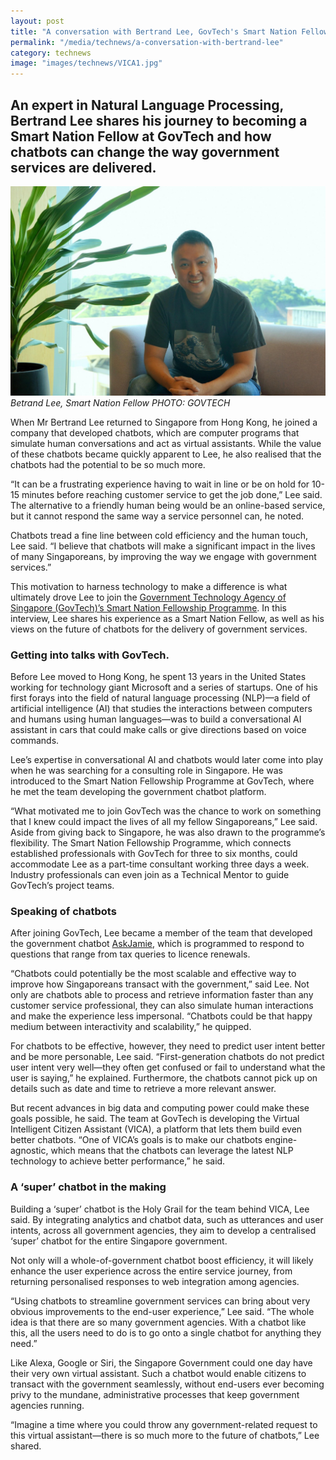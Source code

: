 ```yaml
---
layout: post
title: "A conversation with Bertrand Lee, GovTech's Smart Nation Fellow"
permalink: "/media/technews/a-conversation-with-bertrand-lee"
category: technews
image: "images/technews/VICA1.jpg"
---
```


An expert in Natural Language Processing, Bertrand Lee shares his journey to becoming a Smart Nation Fellow at GovTech and how chatbots can change the way government services are delivered.
---

![Betrand Lee, GovTech Smart Nation Fellow](/images/technews/VICA1.jpg)
*Betrand Lee, Smart Nation Fellow PHOTO: GOVTECH*

When Mr Bertrand Lee returned to Singapore from Hong Kong, he joined a company that developed chatbots, which are computer programs that simulate human conversations and act as virtual assistants. While the value of these chatbots became quickly apparent to Lee, he also realised that the chatbots had the potential to be so much more.

“It can be a frustrating experience having to wait in line or be on hold for 10-15 minutes before reaching customer service to get the job done,” Lee said. The alternative to a friendly human being would be an online-based service, but it cannot respond the same way a service personnel can, he noted. 

Chatbots tread a fine line between cold efficiency and the human touch, Lee said. “I believe that chatbots will make a significant impact in the lives of many Singaporeans, by improving the way we engage with government services.”

This motivation to harness technology to make a difference is what ultimately drove Lee to join the [Government Technology Agency of Singapore (GovTech)’s Smart Nation Fellowship Programme](https://www.tech.gov.sg/careers/smart-nation-fellowship-programme/). In this interview, Lee shares his experience as a Smart Nation Fellow, as well as his views on the future of chatbots for the delivery of government services.


### **Getting into talks with GovTech.**

Before Lee moved to Hong Kong, he spent 13 years in the United States working for technology giant Microsoft and a series of startups. One of his first forays into the field of natural language processing (NLP)—a field of artificial intelligence (AI) that studies the interactions between computers and humans using human languages—was to build a conversational AI assistant in cars that could make calls or give directions based on voice commands.

Lee’s expertise in conversational AI and chatbots would later come into play when he was searching for a consulting role in Singapore. He was introduced to the Smart Nation Fellowship Programme at GovTech, where he met the team developing the government chatbot platform.

“What motivated me to join GovTech was the chance to work on something that I knew could impact the lives of all my fellow Singaporeans,” Lee said. Aside from giving back to Singapore, he was also drawn to the programme’s flexibility. The Smart Nation Fellowship Programme, which connects established professionals with GovTech for three to six months, could accommodate Lee as a part-time consultant working three days a week. Industry professionals can even join as a Technical Mentor to guide GovTech’s project teams.

### **Speaking of chatbots**

After joining GovTech, Lee became a member of the team that developed the government chatbot [AskJamie](https://www.tech.gov.sg/products-and-services/ask-jamie/), which is programmed to respond to questions that range from tax queries to licence renewals.

“Chatbots could potentially be the most scalable and effective way to improve how Singaporeans transact with the government,” said Lee. Not only are chatbots able to process and retrieve information faster than any customer service professional, they can also simulate human interactions and make the experience less impersonal. “Chatbots could be that happy medium between interactivity and scalability,” he quipped.

For chatbots to be effective, however, they need to predict user intent better and be more personable, Lee said. “First-generation chatbots do not predict user intent very well—they often get confused or fail to understand what the user is saying,” he explained. Furthermore, the chatbots cannot pick up on details such as date and time to retrieve a more relevant answer.

But recent advances in big data and computing power could make these goals possible, he said. The team at GovTech is developing the Virtual Intelligent Citizen Assistant (VICA), a platform that lets them build even better chatbots. “One of VICA’s goals is to make our chatbots engine-agnostic, which means that the chatbots can leverage the latest NLP technology to achieve better performance,” he said.

### **A ‘super’ chatbot in the making**

Building a ‘super’ chatbot is the Holy Grail for the team behind VICA, Lee said. By integrating analytics and chatbot data, such as utterances and user intents, across all government agencies, they aim to develop a centralised ‘super’ chatbot for the entire Singapore government.

Not only will a whole-of-government chatbot boost efficiency, it will likely enhance the user experience across the entire service journey, from returning personalised responses to web integration among agencies. 

“Using chatbots to streamline government services can bring about very obvious improvements to the end-user experience,” Lee said. “The whole idea is that there are so many government agencies. With a chatbot like this, all the users need to do is to go onto a single chatbot for anything they need.” 

Like Alexa, Google or Siri, the Singapore Government could one day have their very own virtual assistant. Such a chatbot would enable citizens to transact with the government seamlessly, without end-users ever becoming privy to the mundane, administrative processes that keep government agencies running. 

“Imagine a time where you could throw any government-related request to this virtual assistant—there is so much more to the future of chatbots,” Lee shared.

